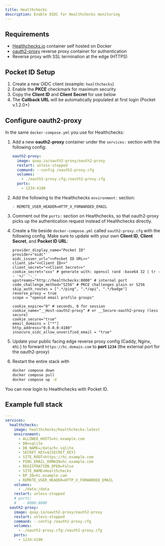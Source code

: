 ```yaml
---
title: Healthchecks
description: Enable OIDC for Healthchecks monitoring
---
```


## Requirements

- [Healthchecks.io](https://healthchecks.io/docs/self_hosted_docker/) container self hosted on Docker
- [oauth2-proxy](https://github.com/oauth2-proxy/oauth2-proxy) reverse proxy container for authentication
- Reverse proxy with SSL termination at the edge (HTTPS)

## Pocket ID Setup

1. Create a new OIDC client (example: `healthchecks`)
2. Enable the **PKCE** checkmark for maximum security
3. Copy the **Client ID** and **Client Secret** for use below
4. The **Callback URL** will be automatically populated at first login (Pocket v.1.2.0+)

## Configure oauth2-proxy

In the same `docker-compose.yml` you use for Healthchecks:

1. Add a new **oauth2-proxy** container under the `services:` section with the following config:

   ```yml
   oauth2-proxy:
     image: quay.io/oauth2-proxy/oauth2-proxy
     restart: unless-stopped
     command: --config /oauth2-proxy.cfg
     volumes:
       - ./oauth2-proxy.cfg:/oauth2-proxy.cfg
     ports:
       - 1234:4180
   ```

2. Add the following to the Healthchecks `environment:` section:

   ```
   - REMOTE_USER_HEADER=HTTP_X_FORWARDED_EMAIL
   ```

3. Comment out the `ports:` section on Healthchecks, so that oauth2-proxy picks up the authentication request instead of Healthchecks directly.

4. Create a file beside `docker-compose.yml` called `oauth2-proxy.cfg` with the following config. Make sure to update with your own **Client ID**, **Client Secret**, and **Pocket ID URL**:

   ```
   provider_display_name="Pocket ID"
   provider="oidc"
   oidc_issuer_url="<<Pocket ID URL>>"
   client_id="<<Client ID>>"
   client_secret="<<Client Secret>>"
   cookie_secret="xxx" # generate with: openssl rand -base64 32 | tr -- '+/' '-_'
   upstreams="http://healthchecks:8000" # internal port
   code_challenge_method="S256" # PKCE challenges plain or S256
   skip_auth_routes = [".*/ping", ".*/api", ".*/badge"]
   reverse_proxy = true
   scope = "openid email profile groups"

   cookie_expire="0" # seconds, 0 for session
   cookie_name="__Host-oauth2-proxy" # or __Secure-oauth2-proxy (less secure)
   cookie_secure="true"
   email_domains = ["*"]
   http_address="0.0.0.0:4180"
   insecure_oidc_allow_unverified_email = "true"
   ```

5. Update your public facing edge reverse proxy config (Caddy, Nginx, etc.) to forward `https://hc.domain.com` to **port `1234`** (the external port for the oauth2-proxy)

6. Restart the entire stack with
   ```sh
   docker compose down
   docker compose pull
   docker compose up -d
   ```

You can now login to Healthchecks with Pocket ID.

## Example full stack

```yml
---
services:
  healthchecks:
    image: healthchecks/healthchecks:latest
    environment:
      - ALLOWED_HOSTS=hc.example.com
      - DB=sqlite
      - DB_NAME=/data/hc.sqlite
      - SECRET_KEY=${SECRET_KEY}
      - SITE_ROOT=https://hc.example.com
      - PING_EMAIL_DOMAIN=hc.example.com
      - REGISTRATION_OPEN=False
      - SITE_NAME=Healthchecks
      - RP_ID=hc.example.com
      - REMOTE_USER_HEADER=HTTP_X_FORWARDED_EMAIL
    volumes:
      - ./data:/data
    restart: unless-stopped
    # ports:
    #   - 8000:8000
  oauth2-proxy:
    image: quay.io/oauth2-proxy/oauth2-proxy
    restart: unless-stopped
    command: --config /oauth2-proxy.cfg
    volumes:
      - ./oauth2-proxy.cfg:/oauth2-proxy.cfg
    ports:
      - 1234:4180
```
